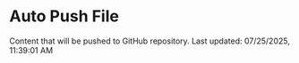 # Auto Push File

Content that will be pushed to GitHub repository.
Last updated: 07/25/2025, 11:39:01 AM